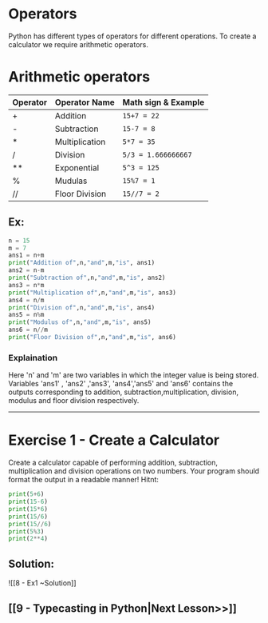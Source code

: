 # Operators
Python has different types of operators for different operations. To create a calculator we require arithmetic operators.
# Arithmetic operators

| Operator | Operator Name  | Math sign & Example |
| -------- | -------------- | ------------------- |
| +        | Addition       | ``` 15+7 = 22 ```         |
| -        | Subtraction    | ``` 15-7 = 8 ```          |
| *        | Multiplication | ``` 5*7 = 35 ```          |
| /        | Division       | ``` 5/3 = 1.666666667 ``` |
| **       | Exponential    | ``` 5^3 = 125 ```         |
| %        | Mudulas        | ``` 15%7 = 1 ```          |
| //       | Floor Division | ``` 15//7 = 2 ```         |

## Ex:
```python
n = 15
m = 7
ans1 = n+m
print("Addition of",n,"and",m,"is", ans1)
ans2 = n-m
print("Subtraction of",n,"and",m,"is", ans2)
ans3 = n*m
print("Multiplication of",n,"and",m,"is", ans3)
ans4 = n/m
print("Division of",n,"and",m,"is", ans4)
ans5 = n%m
print("Modulus of",n,"and",m,"is", ans5)
ans6 = n//m
print("Floor Division of",n,"and",m,"is", ans6)
```
### Explaination
Here 'n' and 'm' are two variables in which the integer value is being stored. Variables 'ans1' , 'ans2' ,'ans3', 'ans4','ans5' and 'ans6' contains the outputs corresponding to addition, subtraction,multiplication, division, modulus and floor division respectively.

---
# Exercise 1 - Create a Calculator
Create a calculator capable of performing addition, subtraction, multiplication and division operations on two numbers. Your program should format the output in a readable manner!
Hitnt:
```python
print(5+6)
print(15-6)
print(15*6)
print(15/6)
print(15//6)
print(5%3)
print(2**4)
```
## Solution:

![[8 - Ex1 ~Solution]]

## [[9 - Typecasting in Python|Next Lesson>>]]
